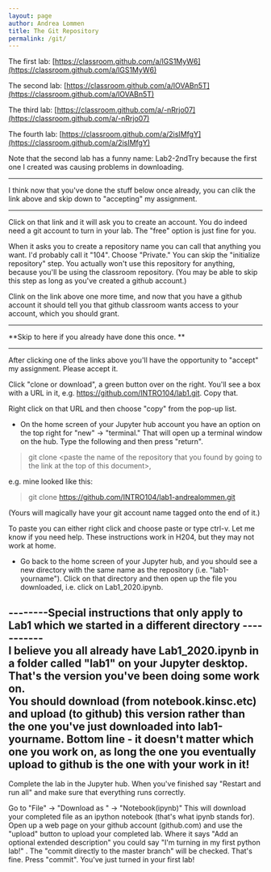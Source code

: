 ```yaml
---
layout: page
author: Andrea Lommen
title: The Git Repository 
permalink: /git/
---
```


The first lab:
[https://classroom.github.com/a/lGS1MyW6](https://classroom.github.com/a/lGS1MyW6)

The second lab:
[https://classroom.github.com/a/lOVABn5T](https://classroom.github.com/a/lOVABn5T)

The third lab:
[https://classroom.github.com/a/-nRrjo07](https://classroom.github.com/a/-nRrjo07)
 
The fourth lab:
[https://classroom.github.com/a/2isIMfgY](https://classroom.github.com/a/2isIMfgY)

Note that the second lab has a funny name: Lab2-2ndTry because the first one I created was causing problems in downloading.

------------------------------------------------------------------------------
I think now that you've done the stuff below once already, you can clik the link above and skip down to "accepting" my assignment.

------------------------------------------------------------------------------

Click on that link and it will ask you to create an account. You do indeed need a git account
to turn in your lab. The "free" option is just fine for you.

When it asks you to create a repository name you can call that
anything you want.  I'd probably call it "104". Choose "Private." You can skip the "initialize repository" step. You actually won't use
this repository for anything, because you'll be using the
classroom repository. (You may be able to skip this step as long as you've created a github
account.)

Clink on the link above one more time, and now that you have a github account it should tell you that github classroom wants access to your account, which you should grant.

-----------------------------------------------------------
**Skip to here if you already have done this once. **

-----------------------------------------------------------

After clicking one of the links above you'll have the opportunity to "accept" my assignment. Please accept it.

Click "clone or download", a green button over on the right. You'll see a box with a URL in it, e.g. https://github.com/INTRO104/lab1.git. Copy that.

Right click on that URL and then choose "copy" from the pop-up list.

* On the home screen of your Jupyter hub account you have an option on the top right for "new" -> "terminal." That will open up a terminal window on the hub. Type the following and then press "return".

> git clone \<paste the name of the repository that you found by going to the link
at the top of this document\>, 

e.g. mine looked like this:

> git clone https://github.com/INTRO104/lab1-andrealommen.git

(Yours will magically have your git account name tagged onto the end of it.)

To paste you can either right click and choose paste or type ctrl-v. Let me know if you need help.  These instructions work in H204, but they may not work at home.

* Go back to the home screen of your Jupyter hub, and you should see a new
directory with the same name as the repository (i.e. "lab1-yourname"). Click on that directory
and then open up the file you downloaded, i.e. click
on Lab1_2020.ipynb.

--------Special instructions that only apply to Lab1 which we started in a different directory ----------- <br>
I believe you all already have Lab1_2020.ipynb in a folder called "lab1" 
on your Jupyter desktop.  That's the version you've been doing some work on.  
You should download (from notebook.kinsc.etc) and upload (to github) this version 
rather than the one you've just downloaded into lab1-yourname.  Bottom line - it doesn't
matter which one you work on, as long the one you eventually upload to github is the
one with your work in it!
---------------------------------------------------------------------------------------------------------

Complete the lab in the Jupyter hub. When you've finished say "Restart and run all" and make
sure that everything runs correctly.

Go to "File" -> "Download as " -> "Notebook(ipynb)"
This will download your completed file as an ipython notebook (that's what ipynb stands for).
Open up a web page on your github account (github.com) and use the "upload" button to upload
your completed lab.  Where it says "Add an optional extended description" you could say "I'm 
turning in my first python lab!" .
The "commit directly to the master branch" will be checked.  That's fine.
Press "commit". You've just turned in your first lab!
